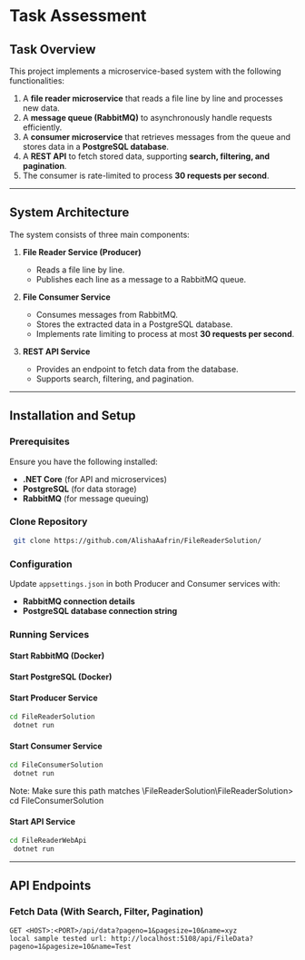 # Task Assessment

## Task Overview

This project implements a microservice-based system with the following functionalities:

1. A **file reader microservice** that reads a file line by line and processes new data.
2. A **message queue (RabbitMQ)** to asynchronously handle requests efficiently.
3. A **consumer microservice** that retrieves messages from the queue and stores data in a **PostgreSQL database**.
4. A **REST API** to fetch stored data, supporting **search, filtering, and pagination**.
5. The consumer is rate-limited to process **30 requests per second**.

---

## System Architecture

The system consists of three main components:

1. **File Reader Service (Producer)**

   - Reads a file line by line.
   - Publishes each line as a message to a RabbitMQ queue.

2. **File Consumer Service**

   - Consumes messages from RabbitMQ.
   - Stores the extracted data in a PostgreSQL database.
   - Implements rate limiting to process at most **30 requests per second**.

3. **REST API Service**

   - Provides an endpoint to fetch data from the database.
   - Supports search, filtering, and pagination.

---

## Installation and Setup

### Prerequisites

Ensure you have the following installed:

- **.NET Core** (for API and microservices)
- **PostgreSQL** (for data storage)
- **RabbitMQ** (for message queuing)

### Clone Repository

```sh
 git clone https://github.com/AlishaAafrin/FileReaderSolution/

```

### Configuration

Update `appsettings.json` in both Producer and Consumer services with:

- **RabbitMQ connection details**
- **PostgreSQL database connection string**

### Running Services

#### Start RabbitMQ (Docker)

#### Start PostgreSQL (Docker)


#### Start Producer Service

```sh
cd FileReaderSolution
 dotnet run
```

#### Start Consumer Service

```sh
cd FileConsumerSolution
 dotnet run
```
Note: Make sure this path matches \FileReaderSolution\FileReaderSolution> cd FileConsumerSolution

#### Start API Service

```sh
cd FileReaderWebApi
 dotnet run
```

---

## API Endpoints

### Fetch Data (With Search, Filter, Pagination)

```http
GET <HOST>:<PORT>/api/data?pageno=1&pagesize=10&name=xyz
local sample tested url: http://localhost:5108/api/FileData?pageno=1&pagesize=10&name=Test

```
